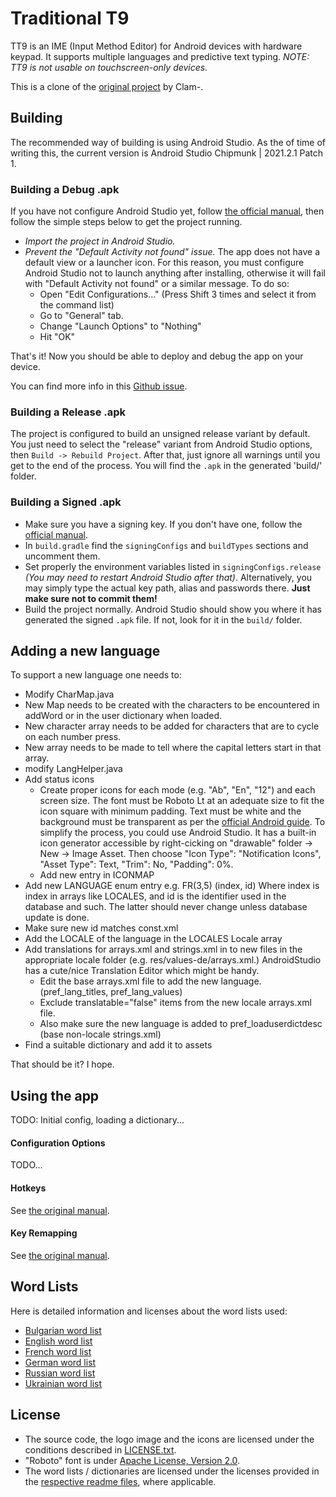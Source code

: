 # Traditional T9
TT9 is an IME (Input Method Editor) for Android devices with hardware keypad. It supports multiple languages and predictive text typing. _NOTE: TT9 is not usable on touchscreen-only devices._

This is a clone of the [original project](https://github.com/Clam-/TraditionalT9) by Clam-.

## Building
The recommended way of building is using Android Studio. As the of time of writing this, the current version is Android Studio Chipmunk | 2021.2.1 Patch 1.

### Building a Debug .apk
If you have not configure Android Studio yet, follow [the official manual](https://developer.android.com/training/basics/firstapp), then follow the simple steps below to get the project running.

- _Import the project in Android Studio._
- _Prevent the "Default Activity not found" issue._ The app does not have a default view or a launcher icon. For this reason, you must configure Android Studio not to launch anything after installing, otherwise it will fail with "Default Activity not found" or a similar message. To do so:
    - Open "Edit Configurations..." (Press Shift 3 times and select it from the command list)
    - Go to "General" tab.
    - Change "Launch Options" to "Nothing"
    - Hit "OK"

That's it! Now you should be able to deploy and debug the app on your device.

You can find more info in this [Github issue](https://github.com/android/input-samples/issues/18).

### Building a Release .apk
The project is configured to build an unsigned release variant by default. You just need to select the "release" variant from Android Studio options, then `Build -> Rebuild Project`. After that, just ignore all warnings until you get to the end of the process. You will find the `.apk` in the generated 'build/' folder.

### Building a Signed .apk
- Make sure you have a signing key. If you don't have one, follow the [official manual](https://developer.android.com/studio/publish/app-signing#sign-apk).
- In `build.gradle` find the `signingConfigs` and `buildTypes` sections and uncomment them.
- Set properly the environment variables listed in `signingConfigs.release` _(You may need to restart Android Studio after that)_. Alternatively, you may simply type the actual key path, alias and passwords there. **Just make sure not to commit them!**
- Build the project normally. Android Studio should show you where it has generated the signed `.apk` file. If not, look for it in the `build/` folder.

## Adding a new language
To support a new language one needs to:

- Modify CharMap.java
- New Map needs to be created with the characters to be encountered in addWord or in the user dictionary when loaded.
- New character array needs to be added for characters that are to cycle on each number press.
- New array needs to be made to tell where the capital letters start in that array.
- modify LangHelper.java
- Add status icons
    - Create proper icons for each mode (e.g. "Ab", "En", "12") and each screen size. The font must be Roboto Lt at an adequate size to fit the icon square with minimum padding. Text must be white and the background must be transparent as per the [official Android guide](https://android-doc.github.io/guide/practices/ui_guidelines/icon_design_status_bar.html). To simplify the process, you could use Android Studio. It has a built-in icon generator accessible by right-cicking on "drawable" folder -> New -> Image Asset. Then choose "Icon Type": "Notification Icons", "Asset Type": Text, "Trim": No, "Padding": 0%.
    - Add new entry in ICONMAP
- Add new LANGUAGE enum entry e.g. FR(3,5) (index, id) Where index is index in arrays like LOCALES, and id is the identifier used in the database and such. The latter should never change unless database update is done.
- Make sure new id matches const.xml
- Add the LOCALE of the language in the LOCALES Locale array
- Add translations for arrays.xml and strings.xml in to new files in the appropriate locale folder (e.g. res/values-de/arrays.xml.) AndroidStudio has a cute/nice Translation Editor which might be handy.
    - Edit the base arrays.xml file to add the new language. (pref_lang_titles, pref_lang_values)
    - Exclude translatable="false" items from the new locale arrays.xml file.
    - Also make sure the new language is added to pref_loaduserdictdesc (base non-locale strings.xml)
- Find a suitable dictionary and add it to assets

That should be it? I hope.

## Using the app
TODO: Initial config, loading a dictionary...
#### Configuration Options
TODO...
#### Hotkeys
See [the original manual](https://github.com/Clam-/TraditionalT9/wiki/Hotkeys).
#### Key Remapping
See [the original manual](https://github.com/Clam-/TraditionalT9/wiki/Key-remapping).

## Word Lists
Here is detailed information and licenses about the word lists used:
- [Bulgarian word list](docs/bgWordlistReadme.txt)
- [English word list](docs/enWordlistReadme.txt)
- [French word list](docs/frWordlistReadme.txt)
- [German word list](docs/deWordlistReadme.txt)
- [Russian word list](docs/ruWordlistReadme.txt)
- [Ukrainian word list](docs/ukWordlistReadme.txt)

## License
- The source code, the logo image and the icons are licensed under the conditions described in [LICENSE.txt](LICENSE.txt).
- "Roboto" font is under [Apache License, Version 2.0](https://www.apache.org/licenses/LICENSE-2.0).
- The word lists / dictionaries are licensed under the licenses provided in the [respective readme files](#word-lists), where applicable.